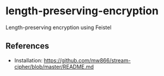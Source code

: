 # length-preserving-encryption
Length-preserving encryption using Feistel

## References
* Installation: https://github.com/mw866/stream-cipher/blob/master/README.md
